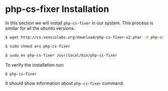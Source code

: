 # php-cs-fixer Installation

In this section we will install `php-cs-fixer` in our system. 
This process is similar for all the ubuntu versions.

```bash
$ wget http://cs.sensiolabs.org/download/php-cs-fixer-v2.phar -O php-cs-fixer

$ sudo chmod a+x php-cs-fixer

$ sudo mv php-cs-fixer /usr/local/bin/php-cs-fixer
```

To verify the installation run:

```bash
$ php-cs-fixer
```

It should show information about `php-cs-fixer` command.